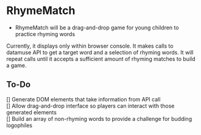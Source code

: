 # RhymeMatch
* RhymeMatch will be a drag-and-drop game for young children to practice rhyming words

Currently, it displays only within browser console. It makes calls to datamuse API to get a target word and a selection of rhyming words. It will repeat calls until it accepts a sufficient amount of rhyming matches to build a game.

<h2>To-Do</h2>
[] Generate DOM elements that take information from API call <br>
[] Allow drag-and-drop interface so players can interact with those generated elements <br>
[] Build an array of non-rhyming words to provide a challenge for budding logophiles <br>
